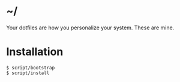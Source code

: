 ~/
========

Your dotfiles are how you personalize your system. These are mine.


# Installation
```shell
$ script/bootstrap
$ script/install
```